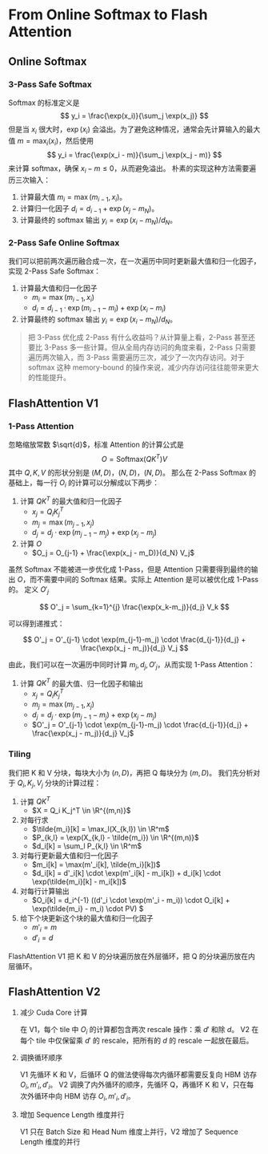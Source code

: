 # From Online Softmax to Flash Attention

## Online Softmax

### 3-Pass Safe Softmax

Softmax 的标准定义是
$$
y_i = \frac{\exp(x_i)}{\sum_j \exp(x_j)}
$$
但是当 $x_i$ 很大时，$\exp(x_i)$ 会溢出。为了避免这种情况，通常会先计算输入的最大值 $m = \max_i (x_i)$，然后使用
$$
y_i = \frac{\exp(x_i - m)}{\sum_j \exp(x_j - m)}
$$
来计算 softmax，确保 $x_i - m \le 0$，从而避免溢出。
朴素的实现这种方法需要遍历三次输入：

1. 计算最大值 $m_i = \max(m_{i-1}, x_i)$。
2. 计算归一化因子 $d_i = d_{i-1} + \exp(x_j - m_N)$。
3. 计算最终的 softmax 输出 $y_i = \exp(x_i - m_N) / d_N$。

### 2-Pass Safe Online Softmax

我们可以把前两次遍历融合成一次，在一次遍历中同时更新最大值和归一化因子，实现 2-Pass Safe Softmax：

1. 计算最大值和归一化因子
    - $m_i = \max(m_{i-1}, x_i)$
    - $d_i = d_{i-1} \cdot \exp(m_{i-1} - m_i) + \exp(x_i - m_i)$
2. 计算最终的 softmax 输出 $y_i = \exp(x_i - m_N) / d_N$。

> 把 3-Pass 优化成 2-Pass 有什么收益吗？从计算量上看，2-Pass 甚至还要比 3-Pass 多一些计算。但从全局内存访问的角度来看，2-Pass 只需要遍历两次输入，而 3-Pass 需要遍历三次，减少了一次内存访问。对于 softmax 这种 memory-bound 的操作来说，减少内存访问往往能带来更大的性能提升。

## FlashAttention V1

### 1-Pass Attention

忽略缩放常数 $\sqrt{d}$，标准 Attention 的计算公式是
$$
O = \text{Softmax}(QK^T)V
$$
其中 $Q, K, V$ 的形状分别是 $(M, D)$，$(N, D)$，$(N, D)$。
那么在 2-Pass Softmax 的基础上，每一行 $O_i$ 的计算可以分解成以下两步：

1. 计算 $QK^T$ 的最大值和归一化因子
    - $x_j = Q_i K_j^T$
    - $m_j = \max(m_{j-1}, x_j)$
    - $d_j = d_j \cdot \exp(m_{j-1} - m_j) + \exp(x_j - m_j)$
2. 计算 $O$
    - $O_j = O_{j-1} + \frac{\exp(x_j - m_D)}{d_N} V_j$

虽然 Softmax 不能被进一步优化成 1-Pass，但是 Attention 只需要得到最终的输出 $O$，而不需要中间的 Softmax 结果。实际上 Attention 是可以被优化成 1-Pass 的。
定义 $O'_j$

$$
O'_j = \sum_{k=1}^{j} \frac{\exp(x_k-m_j)}{d_j} V_k
$$

可以得到递推式：

$$
O'_j = O'_{j-1} \cdot \exp(m_{j-1}-m_j) \cdot \frac{d_{j-1}}{d_j} + \frac{\exp(x_j - m_j)}{d_j} V_j
$$

由此，我们可以在一次遍历中同时计算 $m_j, d_j, O'_j$，从而实现 1-Pass Attention：

1. 计算 $QK^T$ 的最大值、归一化因子和输出
    - $x_j = Q_i K_j^T$
    - $m_j = \max(m_{j-1}, x_j)$
    - $d_j = d_j \cdot \exp(m_{j-1} - m_j) + \exp(x_j - m_j)$
    - $O'_j = O'_{j-1} \cdot \exp(m_{j-1}-m_j) \cdot \frac{d_{j-1}}{d_j} + \frac{\exp(x_j - m_j)}{d_j} V_j$

### Tiling

我们把 K 和 V 分块，每块大小为 $(n, D)$，再把 Q 每块分为 $(m, D)$。
我们先分析对于 $Q_i, K_j, V_j$ 分块的计算过程：

1. 计算 $QK^T$
    - $X = Q_i K_j^T \in \R^{(m,n)}$
2. 对每行求
    - $\tilde{m_i}[k] = \max_l(X_{k,l}) \in \R^m$
    - $P_{k,l} = \exp(X_{k,l} - \tilde{m_i}) \in \R^{(m,n)}$
    - $d_i[k] = \sum_l P_{k,l} \in \R^m$
3. 对每行更新最大值和归一化因子
    - $m_i[k] = \max(m'_i[k], \tilde{m_i}[k])$
    - $d_i[k] = d'_i[k] \cdot \exp(m'_i[k] - m_i[k]) + d_i[k] \cdot \exp(\tilde{m_i}[k] - m_i[k])$
4. 对每行计算输出
    - $O_i[k] = d_i^{-1} ((d'_i \cdot \exp(m'_i - m_i)) \cdot O_i[k] + \exp(\tilde{m_i} - m_i) \cdot PV) $
5. 给下个块更新这个块的最大值和归一化因子
    - $m'_i = m$
    - $d'_i = d$

FlashAttention V1 把 K 和 V 的分块遍历放在外层循环，把 Q 的分块遍历放在内层循环。

## FlashAttention V2

1. 减少 Cuda Core 计算

    在 V1，每个 tile 中 $O_i$ 的计算都包含两次 rescale 操作：乘 $d'$ 和除 $d$。
    V2 在每个 tile 中仅保留乘 $d'$ 的 rescale，把所有的 $d$ 的 rescale 一起放在最后。

2. 调换循环顺序

    V1 先循环 K 和 V，后循环 Q 的做法使得每次内循环都需要反复向 HBM 访存 $O_i, m'_i, d'_i$。
    V2 调换了内外循环的顺序，先循环 Q，再循环 K 和 V，只在每次外循环中向 HBM 访存 $O_i, m'_i, d'_i$。

3. 增加 Sequence Length 维度并行

    V1 只在 Batch Size 和 Head Num 维度上并行，V2 增加了 Sequence Length 维度的并行
